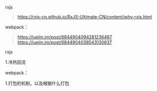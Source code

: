 rxjs

>https://rxjs-cn.github.io/RxJS-Ultimate-CN/content/why-rxjs.html

webpack：

>https://juejin.im/post/6844904094281236487
>https://juejin.im/post/6844904038543130637

rxjs

1.冷热回流

webpack：

1.打包的机制，以及根据什么打包
